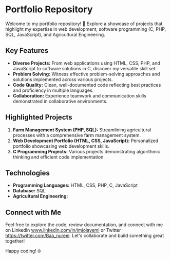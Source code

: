 # Portfolio Repository

Welcome to my portfolio repository! 🚀 Explore a showcase of projects that highlight my expertise in web development, software programming (C, PHP, SQL, JavaScript), and Agricultural Engineering.

## Key Features

- **Diverse Projects:** From web applications using HTML, CSS, PHP, and JavaScript to software solutions in C, discover my versatile skill set.
- **Problem Solving:** Witness effective problem-solving approaches and solutions implemented across various projects.
- **Code Quality:** Clean, well-documented code reflecting best practices and proficiency in multiple languages.
- **Collaboration:** Experience teamwork and communication skills demonstrated in collaborative environments.

## Highlighted Projects

1. **Farm Management System (PHP, SQL):** Streamlining agricultural processes with a comprehensive farm management system.
2. **Web Development Portfolio (HTML, CSS, JavaScript):** Personalized portfolio showcasing web development skills.
3. **C Programming Projects:** Various projects demonstrating algorithmic thinking and efficient code implementation.

## Technologies

- **Programming Languages:** HTML, CSS, PHP, C, JavaScript
- **Database:** SQL
- **Agricultural Engineering:**

## Connect with Me

Feel free to explore the code, review documentation, and connect with me on LinkedIn www.linkedin.com/in/imjolayemi or Twitter https://twitter.com/Baa_nureei. Let's collaborate and build something great together!

Happy coding! 🌐
